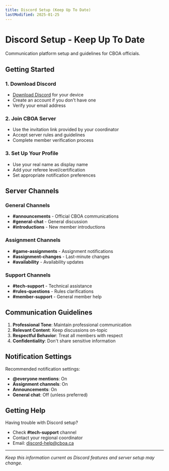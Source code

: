 ```yaml
---
title: Discord Setup (Keep Up To Date)
lastModified: 2025-01-25
---
```


# Discord Setup - Keep Up To Date

Communication platform setup and guidelines for CBOA officials.

## Getting Started

### 1. Download Discord
- [Download Discord](https://discord.com/download) for your device
- Create an account if you don't have one
- Verify your email address

### 2. Join CBOA Server
- Use the invitation link provided by your coordinator
- Accept server rules and guidelines
- Complete member verification process

### 3. Set Up Your Profile
- Use your real name as display name
- Add your referee level/certification
- Set appropriate notification preferences

## Server Channels

### General Channels
- **#announcements** - Official CBOA communications
- **#general-chat** - General discussion
- **#introductions** - New member introductions

### Assignment Channels  
- **#game-assignments** - Assignment notifications
- **#assignment-changes** - Last-minute changes
- **#availability** - Availability updates

### Support Channels
- **#tech-support** - Technical assistance
- **#rules-questions** - Rules clarifications
- **#member-support** - General member help

## Communication Guidelines

1. **Professional Tone**: Maintain professional communication
2. **Relevant Content**: Keep discussions on-topic
3. **Respectful Behavior**: Treat all members with respect
4. **Confidentiality**: Don't share sensitive information

## Notification Settings

Recommended notification settings:
- **@everyone mentions**: On
- **Assignment channels**: On  
- **Announcements**: On
- **General chat**: Off (unless preferred)

## Getting Help

Having trouble with Discord setup?
- Check **#tech-support** channel
- Contact your regional coordinator  
- Email: discord-help@cboa.ca

---

*Keep this information current as Discord features and server setup may change.*